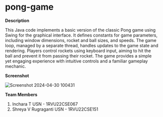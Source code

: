 # pong-game


**Description**

This Java code implements a basic version of the classic Pong game using Swing for the graphical interface. It defines constants for game parameters, including window dimensions, rocket and ball sizes, and speeds. The game loop, managed by a separate thread, handles updates to the game state and rendering. Players control rockets using keyboard input, aiming to hit the ball and prevent it from passing their rocket. The game provides a simple yet engaging experience with intuitive controls and a familiar gameplay mechanic.


**Screenshot**


![Screenshot 2024-04-30 100431](https://github.com/inchara14/pong-game/assets/110167200/da98bd56-bda8-4162-a0e9-a416da7b9dc5)

**Team Members**
1. Inchara T             USN - 1RVU22CSE067
2. Shreya V Rugraganti   USN - 1RVU22CSE151


